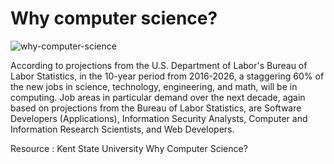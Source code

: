# Why computer science?

![why-computer-science](https://user-images.githubusercontent.com/54617716/64013911-eeb22880-cb31-11e9-922d-0828431ce951.png)

According to projections from the U.S. Department of Labor's Bureau of Labor Statistics, in the 10-year period from 2016-2026, a staggering 60% of the new jobs in science, technology, engineering, and math, will be in computing.
Job areas in particular demand over the next decade, again based on projections from the Bureau of Labor Statistics, are Software Developers (Applications), Information Security Analysts, Computer and Information Research Scientists, and Web Developers.

Resource : Kent State University Why Computer Science?
